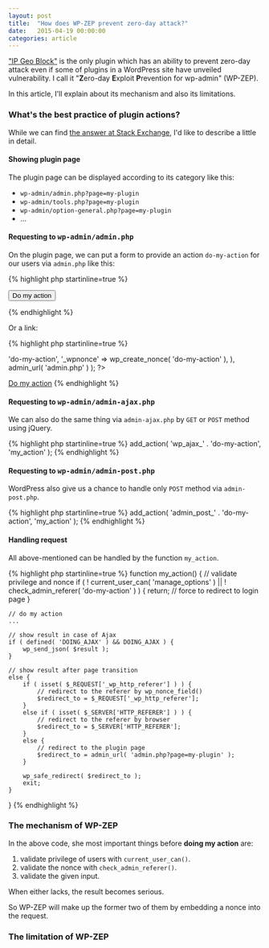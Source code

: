 ```yaml
---
layout: post
title:  "How does WP-ZEP prevent zero-day attack?"
date:   2015-04-19 00:00:00
categories: article
---
```


["IP Geo Block"][IP-Geo-Block] is the only plugin which has an ability to 
prevent zero-day attack even if some of plugins in a WordPress site have 
unveiled vulnerability. I call it "**Z**ero-day **E**xploit **P**revention 
for wp-admin" (WP-ZEP).

In this article, I'll explain about its mechanism and also its limitations.

<!--more-->

### What's the best practice of plugin actions? ###

While we can find [the answer at Stack Exchange][Stack-Exchange], I'd like to 
describe a little in detail.

#### Showing plugin page ####

The plugin page can be displayed according to its category like this:

* `wp-admin/admin.php?page=my-plugin`
* `wp-admin/tools.php?page=my-plugin`
* `wp-admin/option-general.php?page=my-plugin`
* &hellip;

#### Requesting to <samp>wp-admin/admin.php</samp> ####

On the plugin page, we can put a form to provide an action `do-my-action` 
for our users via `admin.php` like this:

{% highlight php startinline=true %}
<?php
add_action( 'admin_action_' . 'do-my-action', 'my_action' );
?>
<form method="post" action="<?php echo admin_url( 'admin.php' ); ?>">
    <?php wp_nonce_field( 'do-my-action' ); ?>
    <input type="hidden" name="action" value="do-my-action">
    <input type="submit" value="Do my action" class="button">
</form>
{% endhighlight %}

Or a link:

{% highlight php startinline=true %}
<?php
$link = add_query_arg(
    array(
        'action' => 'do-my-action',
        '_wpnonce' => wp_create_nonce( 'do-my-action' ),
    ),
    admin_url( 'admin.php' )
);
?>
<a href="<?php echo esc_url( $link ); ?>">Do my action</a>
{% endhighlight %}

#### Requesting to <samp>wp-admin/admin-ajax.php</samp> ####

We can also do the same thing via `admin-ajax.php` by `GET` or `POST` method 
using jQuery.

{% highlight php startinline=true %}
add_action( 'wp_ajax_' . 'do-my-action', 'my_action' );
{% endhighlight %}

#### Requesting to <samp>wp-admin/admin-post.php</samp> ####

WordPress also give us a chance to handle only `POST` method via 
`admin-post.php`.

{% highlight php startinline=true %}
add_action( 'admin_post_' . 'do-my-action', 'my_action' );
{% endhighlight %}

#### Handling request ####

All above-mentioned can be handled by the function `my_action`.

{% highlight php startinline=true %}
function my_action() {
    // validate privilege and nonce
    if ( ! current_user_can( 'manage_options' ) ||
         ! check_admin_referer( 'do-my-action' ) ) {
        return; // force to redirect to login page
    }
 
    // do my action
    ...
 
    // show result in case of Ajax
    if ( defined( 'DOING_AJAX' ) && DOING_AJAX ) {
        wp_send_json( $result );
    }
 
    // show result after page transition
    else {
        if ( isset( $_REQUEST['_wp_http_referer'] ) ) {
            // redirect to the referer by wp_nonce_field()
            $redirect_to = $_REQUEST['_wp_http_referer'];
        }
        else if ( isset( $_SERVER['HTTP_REFERER'] ) ) {
            // redirect to the referer by browser
            $redirect_to = $_SERVER['HTTP_REFERER'];
        }
        else {
            // redirect to the plugin page
            $redirect_to = admin_url( 'admin.php?page=my-plugin' );
        }
 
        wp_safe_redirect( $redirect_to );
        exit;
    }
}
{% endhighlight %}

### The mechanism of WP-ZEP ###

In the above code, she most important things before **doing my action** are:

1. validate privilege of users with `current_user_can()`.
2. validate the nonce with `check_admin_referer()`.
3. validate the given input.

When either lacks, the result becomes serious.

So WP-ZEP will make up the former two of them by embedding a nonce into the 
request.

### The limitation of WP-ZEP ###
<!--
One big challenge for WP-ZEP is to decide the request hander is vulnerable or 
not if the same function `my_action()` is registered for both authorized and 
unauthorized users like this:

{% highlight php startinline=true %}
add_action( 'wp_ajax_'        . 'do-my-action', 'my_action' );
add_action( 'wp_ajax_nopriv_' . 'do-my-action', 'my_action' );
{% endhighlight %}

If WP-ZEP blocks the action `do-my-action`, users on the public facing pages 
can not take any benefit via the ajax call. So in this case, WP-ZEP currently 
do nothing but validate IP address by country code.

This bypass causes a serious problem: can't block 
[vulnerability in Slider Revolution][Slider-Rev] 
if the malicous access comes from the permitted country.
-->

[IP-Geo-Block]: https://wordpress.org/plugins/ip-geo-block/ "WordPress &#8250; IP Geo Block &laquo; WordPress Plugins"
[Stack-Exchange]: http://wordpress.stackexchange.com/questions/10500/how-do-i-best-handle-custom-plugin-page-actions "wp admin - How do i best handle custom plugin page actions? - WordPress Development Stack Exchange"
[Slider-Rev]: https://blog.sucuri.net/2014/09/slider-revolution-plugin-critical-vulnerability-being-exploited.html "Slider Revolution Plugin Critical Vulnerability Being Exploited | Sucuri Blog"

